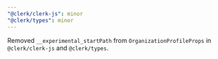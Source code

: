```yaml
---
"@clerk/clerk-js": minor
"@clerk/types": minor
---
```


Removed `__experimental_startPath` from `OrganizationProfileProps` in `@clerk/clerk-js` and `@clerk/types`.